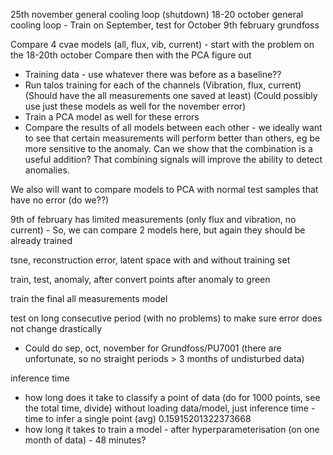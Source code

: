 25th november general cooling loop (shutdown)
18-20 october general cooling loop - Train on September, test for October
9th february grundfoss


Compare 4 cvae models (all, flux, vib, current) - start with the problem on the 18-20th october
Compare then with the PCA
figure out
- Training data - use whatever there was before as a baseline??
- Run talos training for each of the channels (Vibration, flux, current) (Should have the all measurements one saved at least) (Could possibly use just these models as well for the november error)
- Train a PCA model as well for these errors
- Compare the results of all models between each other - we ideally want to see that certain measurements will
perform better than others, eg be more sensitive to the anomaly. Can we show that the combination is a useful addition?
That combining signals will improve the ability to detect anomalies.

We also will want to compare models to PCA with normal test samples that have no error (do we??)

9th of february has limited measurements (only flux and vibration, no current) - 
So, we can compare 2 models here, but again they should be already trained


tsne, reconstruction error, latent space with and without training set

train, test, anomaly, after
convert points after anomaly to green

train the final all measurements model

test on long consecutive period (with no problems) to make sure error does not change drastically
 - Could do sep, oct, november for Grundfoss/PU7001 (there are unfortunate, so no straight periods > 3 months of undisturbed data)

inference time
- how long does it take to classify a point of data (do for 1000 points, see the total time, divide) 
without loading data/model, just inference time - time to infer a single point (avg) 0.15915201322373668
- how long it takes to train a model - after hyperparameterisation (on one month of data) - 48 minutes?
